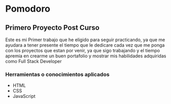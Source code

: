 <h1>Pomodoro</h1>

<h2>Primero Proyecto Post Curso</h2>

<p>Este es mi Primer trabajo que he eligido para seguir practicando, ya que me ayudara a tener presente el tiempo que le dedicare cada vez que me ponga con los proyectos que estan por venir, ya que sigo trabajando y el tiempo apremia en crearme un buen portafolio y mostrar mis habilidades adquiridas como Full Stack Developer</p>

<h3>Herramientas o conocimientos aplicados</h3>
<ul>
  <li>HTML</li>
  <li>CSS</li>
  <li>JavaScript</li>
</ul>
